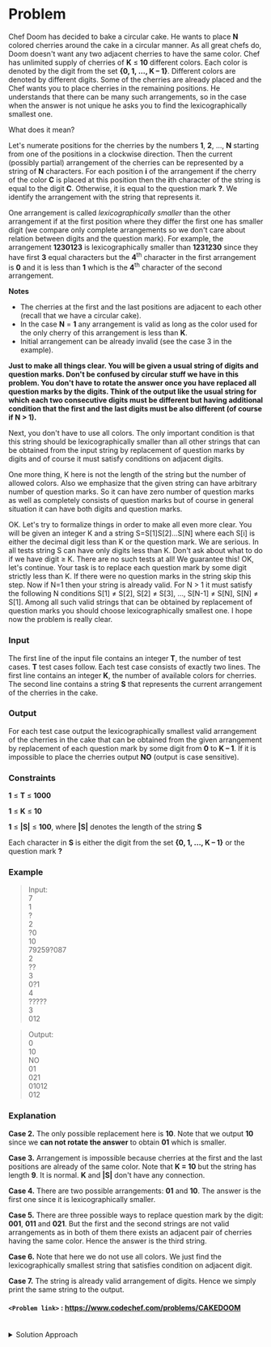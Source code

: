 # Problem
Chef Doom has decided to bake a circular cake. He wants to place **N** colored cherries around the cake in a circular manner. As all great chefs do, Doom doesn't want any two adjacent cherries to have the same color. Chef has unlimited supply of cherries of **K** ≤ **10** different colors. Each color is denoted by the digit from the set **{0, 1, ..., K – 1}**. Different colors are denoted by different digits. Some of the cherries are already placed and the Chef wants you to place cherries in the remaining positions. He understands that there can be many such arrangements, so in the case when the answer is not unique he asks you to find the lexicographically smallest one.

What does it mean?

Let's numerate positions for the cherries by the numbers **1**, **2**, ..., **N** starting from one of the positions in a clockwise direction. Then the current (possibly partial) arrangement of the cherries can be represented by a string of **N** characters. For each position **i** of the arrangement if the cherry of the color **C** is placed at this position then the **i**th character of the string is equal to the digit **C**. Otherwise, it is equal to the question mark **?**. We identify the arrangement with the string that represents it.

One arrangement is called _lexicographically smaller_ than the other arrangement if at the first position where they differ the first one has smaller digit (we compare only complete arrangements so we don't care about relation between digits and the question mark). For example, the arrangement **1230123** is lexicographically smaller than **1231230** since they have first **3** equal characters but the **4**<sup>th</sup> character in the first arrangement is **0** and it is less than **1** which is the **4**<sup>th</sup> character of the second arrangement.

**Notes**

*   The cherries at the first and the last positions are adjacent to each other (recall that we have a circular cake).
*   In the case **N** = **1** any arrangement is valid as long as the color used for the only cherry of this arrangement is less than **K**.
*   Initial arrangement can be already invalid (see the case 3 in the example).

**Just to make all things clear. You will be given a usual string of digits and question marks. Don't be confused by circular stuff we have in this problem. You don't have to rotate the answer once you have replaced all question marks by the digits. Think of the output like the usual string for which each two consecutive digits must be different but having additional condition that the first and the last digits must be also different (of course if N > 1).**

Next, you don't have to use all colors. The only important condition is that this string should be lexicographically smaller than all other strings that can be obtained from the input string by replacement of question marks by digits and of course it must satisfy conditions on adjacent digits.

One more thing, K here is not the length of the string but the number of allowed colors. Also we emphasize that the given string can have arbitrary number of question marks. So it can have zero number of question marks as well as completely consists of question marks but of course in general situation it can have both digits and question marks.

OK. Let's try to formalize things in order to make all even more clear. You will be given an integer K and a string S=S\[1\]S\[2\]...S\[N\] where each S\[i\] is either the decimal digit less than K or the question mark. We are serious. In all tests string S can have only digits less than K. Don't ask about what to do if we have digit ≥ K. There are no such tests at all! We guarantee this! OK, let's continue. Your task is to replace each question mark by some digit strictly less than K. If there were no question marks in the string skip this step. Now if N=1 then your string is already valid. For N > 1 it must satisfy the following N conditions S\[1\] ≠ S\[2\], S\[2\] ≠ S\[3\], ..., S\[N-1\] ≠ S\[N\], S\[N\] ≠ S\[1\]. Among all such valid strings that can be obtained by replacement of question marks you should choose lexicographically smallest one. I hope now the problem is really clear.

### Input
The first line of the input file contains an integer **T**, the number of test cases. **T** test cases follow. Each test case consists of exactly two lines. The first line contains an integer **K**, the number of available colors for cherries. The second line contains a string **S** that represents the current arrangement of the cherries in the cake.

### Output
For each test case output the lexicographically smallest valid arrangement of the cherries in the cake that can be obtained from the given arrangement by replacement of each question mark by some digit from **0** to **K – 1**. If it is impossible to place the cherries output **NO** (output is case sensitive).

### Constraints
**1** ≤ **T** ≤ **1000**

**1** ≤ **K** ≤ **10**

**1** ≤ **|S|** ≤ **100**, where **|S|** denotes the length of the string **S**

Each character in **S** is either the digit from the set **{0, 1, ..., K – 1}** or the question mark **?**

### Example
>Input:<br/>
7<br/>
1<br/>
?<br/>
2<br/>
?0<br/>
10<br/>
79259?087<br/>
2<br/>
??<br/>
3<br/>
0?1<br/>
4<br/>
?????<br/>
3<br/>
012<br/>

>Output:<br/>
0<br/>
10<br/>
NO<br/>
01<br/>
021<br/>
01012<br/>
012<br/>

### Explanation
**Case 2.** The only possible replacement here is **10**. Note that we output **10** since we **can not rotate the answer** to obtain **01** which is smaller.

**Case 3.** Arrangement is impossible because cherries at the first and the last positions are already of the same color. Note that **K = 10** but the string has length **9**. It is normal. **K** and **|S|** don't have any connection.

**Case 4.** There are two possible arrangements: **01** and **10**. The answer is the first one since it is lexicographically smaller.

**Case 5.** There are three possible ways to replace question mark by the digit: **001**, **011** and **021**. But the first and the second strings are not valid arrangements as in both of them there exists an adjacent pair of cherries having the same color. Hence the answer is the third string.

**Case 6.** Note that here we do not use all colors. We just find the lexicographically smallest string that satisfies condition on adjacent digit.

**Case 7.** The string is already valid arrangement of digits. Hence we simply print the same string to the output.

#### `<Problem link>` : <https://www.codechef.com/problems/CAKEDOOM>
<br/>
<details>
  <summary>Solution Approach</summary>
  
  ######
  
   
  
  ### References
  
  >https://discuss.codechef.com/questions/1119/cakedoom-editorial<br/>
  
</details>
